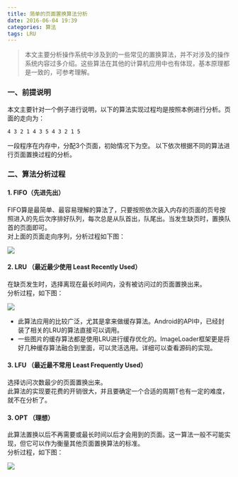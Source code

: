```yaml
---
title: 简单的页面置换算法分析
date: 2016-06-04 19:39
categories: 算法
tags: LRU
---
```

>本文主要分析操作系统中涉及到的一些常见的置换算法，并不对涉及的操作系统内容过多介绍。这些算法在其他的计算机应用中也有体现，基本原理都是一致的，可参考理解。

### 一、前提说明
本文主要针对一个例子进行说明，以下的算法实现过程均是按照本例进行分析。页面的走向为：

    4 3 2 1 4 3 5 4 3 2 1 5 
一段程序在内存中，分配3个页面，初始情况下为空。
以下依次根据不同的算法进行页面置换过程的分析。
### 二、算法分析过程
#### 1. FIFO（先进先出）
FIFO算是最简单、最容易理解的算法了，只要按照依次装入内存的页面的页号按照进入的先后次序排好队列，每次总是从队首出，队尾出。当发生缺页时，置换队首的页面即可。<br>
对上面的页面走向序列，分析过程如下图：

![](http://7xr1vo.com1.z0.glb.clouddn.com/%E5%9B%BE1.png)
#### 2. LRU （最近最少使用 Least Recently Used）
在缺页发生时，选择离现在最长时间内，没有被访问过的页面置换出来。<br>
分析过程，如下图：

![](http://7xr1vo.com1.z0.glb.clouddn.com/%E5%9B%BE2.png)

* 此算法应用的比较广泛，尤其是拿来做缓存算法。Android的API中，已经封装了相关的LRU的算法直接可以调用。
* 一些图片的缓存算法都是使用LRU进行缓存优化的。ImageLoader框架更是将好几种缓存算法融合到里面，可以灵活选用。详细可以查看源码的实现。
#### 3. LFU （最近最不常用 Least Frequently Used）
选择访问次数最少的页面置换出来。<br>此算法的实现要花费的开销很大，并且要确定一个合适的周期T也有一定的难度，就不在分析了。
#### 3. OPT （理想）
此算法置换以后不再需要或最长时间以后才会用到的页面。这一算法一般不可能实现，但它可以作为衡量其他页面置换算法的标准。<br>
分析过程，如下图：

![](http://7xr1vo.com1.z0.glb.clouddn.com/%E5%9B%BE3.png)
